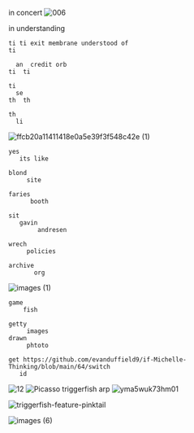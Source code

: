 in concert
![006](https://github.com/user-attachments/assets/b096dd62-205f-4430-9c91-c2f423e45234)

in understanding
    
    ti ti exit membrane understood of
    ti
    
      an  credit orb
    ti  ti 
    
    ti
      se 
    th  th 
    
    th
      li

![ffcb20a11411418e0a5e39f3f548c42e (1)](https://github.com/user-attachments/assets/e72ab915-66c8-413a-af3a-ae25a2bb1879)

    yes
       its like 

    blond 
         site 
         
    faries
          booth
    
    sit
       gavin
            andresen
    
    wrech
         policies

    archive
           org

![images (1)](https://github.com/user-attachments/assets/2665a391-4b3f-497a-91cf-19fbcd850d98)

    game
        fish

    getty
         images
    drawn 
         phtoto 

    get https://github.com/evanduffield9/if-Michelle-Thinking/blob/main/64/switch
       id 


![12](https://github.com/user-attachments/assets/ca3a42ca-e766-4aa0-b646-84a02951f88d)
![Picasso triggerfish arp](https://github.com/user-attachments/assets/26f7811b-3fae-419d-9c09-ce1fe937b09b)
![yma5wuk73hm01](https://github.com/user-attachments/assets/31404145-4961-4c2e-996c-98e9f0b5694b)


![triggerfish-feature-pinktail](https://github.com/user-attachments/assets/fd40195b-5f5a-4088-893a-1d0ea788bfc9)


![images (6)](https://github.com/user-attachments/assets/74adb461-ba33-4738-afe8-60f818493174)


